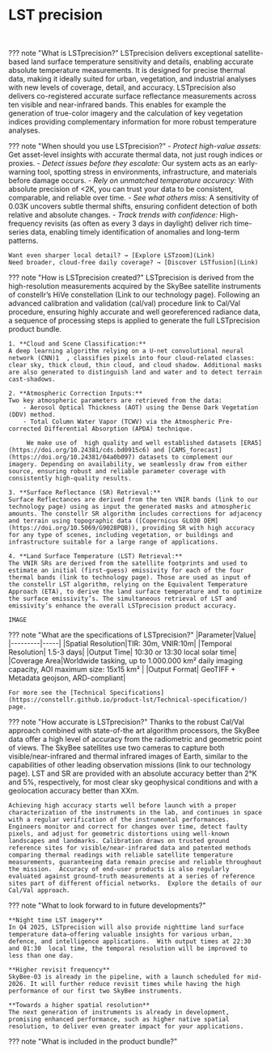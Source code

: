 # **LST precision** 
<br>

??? note "What is LSTprecision?"
      LSTprecision delivers exceptional satellite-based land surface temperature sensitivity and details, enabling accurate absolute temperature measurements. It is designed for precise thermal data, making it ideally suited for urban, vegetation, and industrial analyses with new levels of coverage, detail, and accuracy.  LSTprecision also delivers co-registered accurate surface reflectance measurements across ten visible and near-infrared bands. This enables for example the generation of true-color imagery and the calculation of key vegetation indices providing complementary information for more robust temperature analyses.  

 
??? note "When should you use LSTprecision?"
    - *Protect high-value assets:* Get asset-level insights with accurate thermal data, not just rough indices or proxies. 
    - *Detect issues before they escalate:* Our system acts as an early-warning tool, spotting stress in environments, infrastructure, and materials before damage occurs. 
    - *Rely on unmatched temperature accuracy:* With absolute precision of <2K, you can trust your data to be consistent, comparable, and reliable over time. 
    - *See what others miss:* A sensitivity of 0.03K uncovers subtle thermal shifts, ensuring confident detection of both relative and absolute changes. 
    - *Track trends with confidence:* High-frequency revisits (as often as every 3 days in daylight) deliver rich time-series data, enabling timely identification of anomalies and long-term patterns. 

    Want even sharper local detail? → [Explore LSTzoom](Link)  
    Need broader, cloud-free daily coverage? → [Discover LSTfusion](Link) 

??? note "How is LSTprecision created?"
    LSTprecision is derived from the high-resolution measurements acquired by the SkyBee satellite instruments of constellr’s HiVe constellation (Link to our technology page). Following an advanced calibration and validation (cal/val) procedure link to Cal/Val procedure, ensuring highly accurate and well georeferenced radiance data, a sequence of processing steps is applied to generate the full LSTprecision product bundle. 

    1. **Cloud and Scene Classification:** 
    A deep learning algorithm relying on a U-net convolutional neural network (CNN)1  , classifies pixels into four cloud-related classes: clear sky, thick cloud, thin cloud, and cloud shadow. Additional masks are also generated to distinguish land and water and to detect terrain cast-shadows. 

    2. **Atmospheric Correction Inputs:** 
    Two key atmospheric parameters are retrieved from the data: 
        - Aerosol Optical Thickness (AOT) using the Dense Dark Vegetation (DDV) method. 
        - Total Column Water Vapor (TCWV) via the Atmospheric Pre-corrected Differential Absorption (APDA) technique.  
  
         We make use of  high quality and well established datasets [ERA5](https://doi.org/10.24381/cds.bd0915c6) and [CAMS_forecast](https://doi.org/10.24381/04a0b097) datasets to complement our imagery. Depending on availability, we seamlessly draw from either source, ensuring robust and reliable parameter coverage with consistently high-quality results. 

    3. **Surface Reflectance (SR) Retrieval:** 
    Surface Reflectances are derived from the ten VNIR bands (link to our technology page) using as input the generated masks and atmospheric amounts. The constellr SR algorithm includes corrections for adjacency and terrain using topographic data ([Copernicus GLO30 DEM](https://doi.org/10.5069/G9028PQB)), providing SR with high accuracy for any type of scenes, including vegetation, or buildings and infrastructure suitable for a large range of applications.  

    4. **Land Surface Temperature (LST) Retrieval:** 
    The VNIR SRs are derived from the satellite footprints and used to estimate an initial (first-guess) emissivity for each of the four thermal bands (link to technology page). Those are used as input of the constellr LST algorithm, relying on the Equivalent Temperature Approach (ETA), to derive the land surface temperature and to optimize the surface emissivity’s. The simultaneous retrieval of LST and emissivity’s enhance the overall LSTprecision product accuracy. 

    IMAGE

??? note "What are the specifications of LSTprecision?"
    |Parameter|Value|
    |---------|-----|
    |Spatial Resolution|TIR: 30m, VNIR:10m|
    |Temporal Resolution| 1.5-3 days|
    |Output Time| 10:30 or 13:30 local solar time|
    |Coverage Area|Worldwide tasking, up to 1.000.000 km² daily imaging capacity, AOI maximum size: 15x15 km² |
    |Output Format| GeoTIFF + Metadata geojson, ARD-compliant|

    For more see the [Technical Specifications](https://constellr.github.io/product-lst/Technical-specification/) page.

??? note "How accurate is LSTprecision?"
    Thanks to the robust Cal/Val approach combined with state-of-the art algorithm processors, the SkyBee data offer a high level of accuracy from the radiometric and geometric point of views. The SkyBee satellites use two cameras to capture both visible/near-infrared and thermal infrared images of Earth, similar to the capabilities of other leading observation missions (link to our technology page).  LST and SR are provided with an absolute accuracy better than 2°K and 5%, respectively, for most clear sky geophysical conditions and with a geolocation accuracy better than XXm. 

    Achieving high accuracy starts well before launch with a proper characterization of the instruments in the lab, and continues in space with a regular verification of the instrumental performances. Engineers monitor and correct for changes over time, detect faulty pixels, and adjust for geometric distortions using well-known landscapes and landmarks. Calibration draws on trusted ground reference sites for visible/near-infrared data and patented methods comparing thermal readings with reliable satellite temperature measurements, guaranteeing data remain precise and reliable throughout the mission.  Accuracy of end-user products is also regularly evaluated against ground-truth measurements at a series of reference sites part of different official networks.  Explore the details of our Cal/Val approach. 

??? note "What to look forward to in future developments?"
      
    **Night time LST imagery**  
    In Q4 2025, LSTprecision will also provide nighttime land surface temperature data—offering valuable insights for various urban, defence, and intelligence applications.  With output times at 22:30 and 01:30  local time, the temporal resolution will be improved to less than one day.  
    
    **Higher revisit frequency**   
    SkyBee-03 is already in the pipeline, with a launch scheduled for mid-2026. It will further reduce revisit times while having the high performance of our first two SkyBee instruments.  
    
    **Towards a higher spatial resolution**  
    The next generation of instruments is already in development, promising enhanced performance, such as higher native spatial resolution, to deliver even greater impact for your applications. 


??? note "What is included in the product bundle?"






